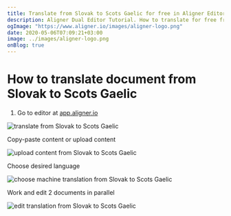 ```yaml
---
title: Translate from Slovak to Scots Gaelic for free in Aligner Editor
description: Aligner Dual Editor Tutorial. How to translate for free from Slovak to Scots Gaelic. Aligner is multilingual document management platform. 
ogImage: "https://www.aligner.io/images/aligner-logo.png"
date: 2020-05-06T07:09:21+03:00
image: ../images/aligner-logo.png
onBlog: true
---
```


# How to translate document from Slovak to Scots Gaelic

1. Go to editor at [app.aligner.io](https://app.aligner.io "Aligner App web page")

![translate from Slovak to Scots Gaelic](../aligner-blank-editor.png "translate from Slovak to Scots Gaelic")

Copy-paste content or upload content

![upload content from Slovak to Scots Gaelic](../aligner-uploaded-document.png "upload content from Slovak to Scots Gaelic")

Choose desired language

![choose machine translation from Slovak to Scots Gaelic](../aligner-language-dropdown.png "choose machine translation from Slovak to Scots Gaelic")

Work and edit 2 documents in parallel

![edit translation from Slovak to Scots Gaelic](../aligner-double-sitded-editor.png "edit translation from Slovak to Scots Gaelic")

